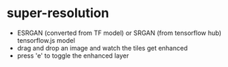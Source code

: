 # super-resolution
* ESRGAN (converted from TF model) or SRGAN (from tensorflow hub) tensorflow.js model
* drag and drop an image and watch the tiles get enhanced
* press 'e' to toggle the enhanced layer